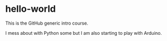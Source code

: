 # hello-world
This is the GitHub generic intro course.

I mess about with Python some but I am also starting to play with Arduino.

